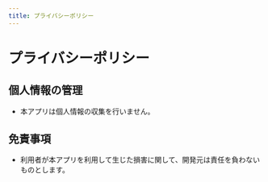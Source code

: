 ```yaml
---
title: プライバシーポリシー
---
```


# プライバシーポリシー

## 個人情報の管理

- 本アプリは個人情報の収集を行いません。

## 免責事項

- 利用者が本アプリを利用して生じた損害に関して、開発元は責任を負わないものとします。
